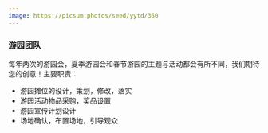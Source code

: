 ```yaml
---
image: https://picsum.photos/seed/yytd/360
---
```

### 游园团队
每年两次的游园会，夏季游园会和春节游园的主题与活动都会有所不同，我们期待您的创意！主要职责：
- 游园摊位的设计，策划，修改，落实
- 游园活动物品采购，奖品设置
- 游园宣传计划设计
- 场地确认，布置场地，引导观众
